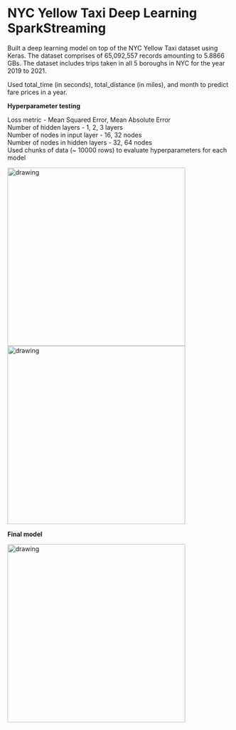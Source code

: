 # NYC Yellow Taxi Deep Learning SparkStreaming
Built a deep learning model on top of the NYC Yellow Taxi dataset using Keras. The dataset comprises of 65,092,557 records amounting to 5.8866 GBs. The dataset includes trips taken in all 5 boroughs in NYC for the year 2019 to 2021.

Used total_time (in seconds), total_distance (in miles), and month to predict fare prices in a year. 

<b>Hyperparameter testing</b>

Loss metric - Mean Squared Error, Mean Absolute Error <br>
Number of hidden layers - 1, 2, 3 layers <br>
Number of nodes in input layer - 16, 32 nodes <br>
Number of nodes in hidden layers - 32, 64 nodes <br>
Used chunks of data (~ 10000 rows) to evaluate hyperparameters for each model <br>

<img src="https://user-images.githubusercontent.com/38600655/206599126-7924cc4f-7ce2-4af6-8742-334be1789264.png" alt="drawing" width="400"/>
<img src="https://user-images.githubusercontent.com/38600655/206598994-cf174a95-9560-49e1-8db9-37e37661b163.png" alt="drawing" width="400"/>


<b>Final model</b>


<img src="https://user-images.githubusercontent.com/38600655/206599581-96a462ad-848f-4e9b-b597-36631abf5be7.png" alt="drawing" width="400"/>



